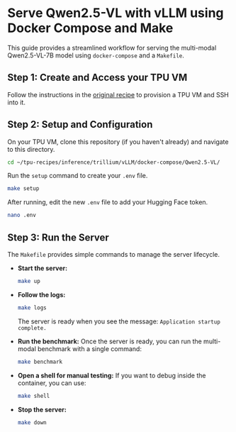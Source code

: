 # Serve Qwen2.5-VL with vLLM using Docker Compose and Make

This guide provides a streamlined workflow for serving the multi-modal Qwen2.5-VL-7B model using `docker-compose` and a `Makefile`.

## Step 1: Create and Access your TPU VM

Follow the instructions in the [original recipe](../../Qwen2.5-VL/README.md) to provision a TPU VM and SSH into it.

## Step 2: Setup and Configuration

On your TPU VM, clone this repository (if you haven't already) and navigate to this directory.

```bash
cd ~/tpu-recipes/inference/trillium/vLLM/docker-compose/Qwen2.5-VL/
```

Run the `setup` command to create your `.env` file.

```bash
make setup
```

After running, edit the new `.env` file to add your Hugging Face token.

```bash
nano .env
```

## Step 3: Run the Server

The `Makefile` provides simple commands to manage the server lifecycle.

*   **Start the server:**
    ```bash
    make up
    ```
*   **Follow the logs:**
    ```bash
    make logs
    ```
    The server is ready when you see the message: `Application startup complete.`

*   **Run the benchmark:**
    Once the server is ready, you can run the multi-modal benchmark with a single command:
    ```bash
    make benchmark
    ```

*   **Open a shell for manual testing:**
    If you want to debug inside the container, you can use:
    ```bash
    make shell
    ```

*   **Stop the server:**
    ```bash
    make down
    ```
